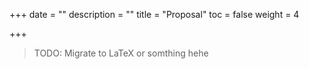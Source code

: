 +++
date = ""
description = ""
title = "Proposal"
toc = false
weight = 4

+++

> TODO: Migrate to LaTeX or somthing hehe
